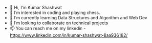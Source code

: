 - 👋 Hi, I’m Kumar Shashwat
- 👀 I’m interested in coding and playing chess.
- 🌱 I’m currently learning Data Structures and Algorithm and  Web Dev
- 💞️ I’m looking to collaborate on technical projects 
- 📫 You can reach me on my linkedin - https://www.linkedin.com/in/kumar-shashwat-8aa936182/

<!---
kshashwat22/kshashwat22 is a ✨ special ✨ repository because its `README.md` (this file) appears on your GitHub profile.
You can click the Preview link to take a look at your changes.
--->
